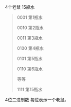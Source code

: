 4个老鼠  15瓶水

>0001    第1瓶水
>
>0010    第2瓶水
>
>0011    第3瓶水
>
>0100    第4瓶水
>
>0101	第5瓶水
>
>0110	第6瓶水
>
>等等
>
>1111	第15瓶水

4位二进制数 每位表示一个老鼠。


